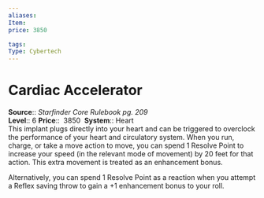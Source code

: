 ```yaml
---
aliases: 
Item:
price: 3850

tags: 
Type: Cybertech
---
```


# Cardiac Accelerator

**Source**:: _Starfinder Core Rulebook pg. 209_  
**Level**:: 6
**Price**::  3850 
**System**:: Heart  
This implant plugs directly into your heart and can be triggered to overclock the performance of your heart and circulatory system. When you run, charge, or take a move action to move, you can spend 1 Resolve Point to increase your speed (in the relevant mode of movement) by 20 feet for that action. This extra movement is treated as an enhancement bonus.  
  
Alternatively, you can spend 1 Resolve Point as a reaction when you attempt a Reflex saving throw to gain a +1 enhancement bonus to your roll.
